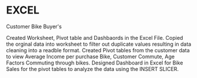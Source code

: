 # EXCEL
Customer Bike Buyer's

Created Worksheet, Pivot table and Dashbaords in the Excel File. 
Copied the orginal data into worksheet to filter out duplicate values resulting in data cleaning into a readble format.
Created Pivot tables from the customer data to view Average Income per purchase Bike, Customer Commute, Age Factors Commuting through bikes. 
Designed Dashboard in Excel for Bike Sales for the pivot tables to analyze the data using the INSERT SLICER.  
